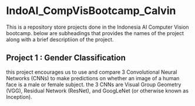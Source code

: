 # IndoAI_CompVisBootcamp_Calvin
This is a repository store projects done in the Indonesia AI Computer Vision bootcamp.
below are subheadings that provides the names of the project along with a brief descriptiion of the project.

## Project 1 : Gender Classification
this project encourages us to use and compare 3 Convolutional Neural Networks (CNNs) to make predictions on whether an image of a human face is a male or female subject. the 3 CNNs are Visual Group Geometry (VGG), Residual Network (ResNet), and GoogLeNet (or otherwise known as Inception).
